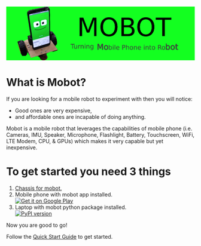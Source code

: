 ![Mobot Banner](./assets/banners/mobot_banner.png)

# What is Mobot?

If you are looking for a mobile robot to experiment with then you will notice:
- Good ones are very expensive,
- and affordable ones are incapable of doing anything.

Mobot is a mobile robot that leverages the capabilities of mobile phone (i.e. Cameras, IMU, Speaker, Microphone, Flashlight, Battery, Touchscreen, WiFi, LTE Modem, CPU, & GPUs) which makes it very capable but yet inexpensive.

# To get started you need 3 things

1. [Chassis for mobot.](./chassis)
2. Mobile phone with mobot app installed.<br/>
<a href='https://play.google.com/store/apps/details?id=io.github.mobotx&pcampaignid=pcampaignidMKT-Other-global-all-co-prtnr-py-PartBadge-Mar2515-1'><img alt='Get it on Google Play' src='https://play.google.com/intl/en_us/badges/static/images/badges/en_badge_web_generic.png' width=200></a>
3. Laptop with mobot python package installed.<br>
<a href="https://badge.fury.io/py/mobot"><img src="https://badge.fury.io/py/mobot.svg" alt="PyPI version" width=150></a>

Now you are good to go!

Follow the [Quick Start Guide](https://github.com/mobotx/mobot/wiki) to get started.
